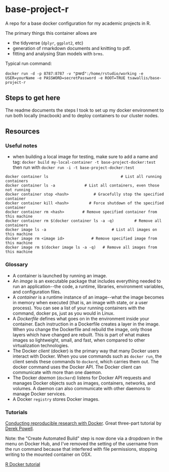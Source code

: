 # base-project-r
A repo for a base docker configuration for my academic projects in R.

The primary things this container allows are

- the tidyverse (`dplyr`, `ggplot2`, etc)
- generation of rmarkdown documents and knitting to pdf.
- fitting and analysing Stan models with `brms`.

Typical run command:

`docker run -d -p 8787:8787 -v "`pwd`":/home/rstudio/working -e USER=yourName -e PASSWORD=secretPassword -e ROOT=TRUE tsawallis/base-project-r`


## Steps to get here

The readme documents the steps I took to set up my docker environment to run both locally (macbook) and to deploy containers to our cluster nodes.


## Resources

### Useful notes

- when building a local image for testing, make sure to add a name and tag: `docker build my-local-container -t base-project-docker:test` then run with `docker run -i -t base-project-docker:test`

```
docker container ls                                # List all running containers
docker container ls -a             # List all containers, even those not running
docker container stop <hash>           # Gracefully stop the specified container
docker container kill <hash>         # Force shutdown of the specified container
docker container rm <hash>        # Remove specified container from this machine
docker container rm $(docker container ls -a -q)         # Remove all containers
docker image ls -a                             # List all images on this machine
docker image rm <image id>            # Remove specified image from this machine
docker image rm $(docker image ls -a -q)   # Remove all images from this machine
```

### Glossary

- A container is launched by running an image.
- An *image* is an executable package that includes everything needed to run an application--the code, a runtime, libraries, environment variables, and configuration files.
- A *container* is a runtime instance of an image--what the image becomes in memory when executed (that is, an image with state, or a user process). You can see a list of your running containers with the command, docker ps, just as you would in Linux.
- A *Dockerfile* defines what goes on in the environment inside your container. Each instruction in a Dockerfile creates a layer in the image. When you change the Dockerfile and rebuild the image, only those layers which have changed are rebuilt. This is part of what makes images so lightweight, small, and fast, when compared to other virtualization technologies.
- The Docker *client* (docker) is the primary way that many Docker users interact with Docker. When you use commands such as `docker run`, the client sends these commands to `dockerd`, which carries them out. The docker command uses the Docker API. The Docker client can communicate with more than one daemon.
- The Docker *daemon* (`dockerd`) listens for Docker API requests and manages Docker objects such as images, containers, networks, and volumes. A daemon can also communicate with other daemons to manage Docker services.
- A Docker `registry` stores Docker images.

### Tutorials

[Conducting reproducible research with Docker](http://www.derekmpowell.com/posts/2018/02/docker-tutorial-1/). Great three-part tutorial by [Derek Powell](http://www.derekmpowell.com).

Note: the "Create Automated Build" step is now done via a dropdown in the menu on Docker Hub, and I've removed the setting of the username from the run command because that interfered with file permissions, stopping writing to the mounted container on OSX.

[R Docker tutorial](https://ropenscilabs.github.io/r-docker-tutorial/)
